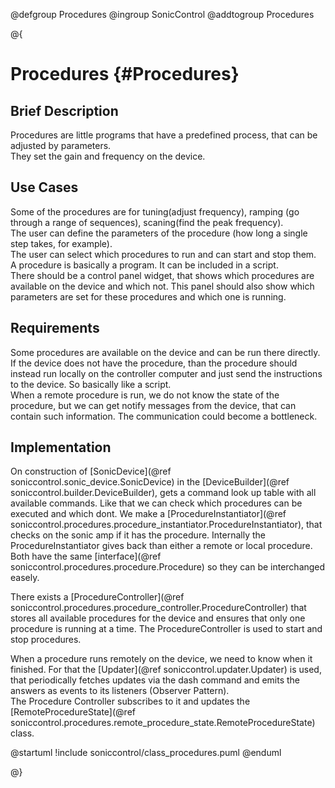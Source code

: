 @defgroup Procedures
@ingroup SonicControl
@addtogroup Procedures

@{

# Procedures {#Procedures}

## Brief Description

Procedures are little programs that have a predefined process, that can be adjusted by parameters.  
They set the gain and frequency on the device.

## Use Cases

Some of the procedures are for tuning(adjust frequency), ramping (go through a range of sequences), scaning(find the peak frequency).  
The user can define the parameters of the procedure (how long a single step takes, for example).  
The user can select which procedures to run and can start and stop them.  
A procedure is basically a program. It can be included in a script.  
There should be a control panel widget, that shows which procedures are available on the device and which not. This panel should also show which parameters are set for these procedures and which one is running.

## Requirements

Some procedures are available on the device and can be run there directly. If the device does not have the procedure, than the procedure should instead run locally on the controller computer and just send the instructions to the device. So basically like a script.  
When a remote procedure is run, we do not know the state of the procedure, but we can get notify messages from the device, that can contain such information.
The communication could become a bottleneck.

## Implementation

On construction of [SonicDevice](@ref soniccontrol.sonic_device.SonicDevice) in the [DeviceBuilder](@ref soniccontrol.builder.DeviceBuilder), gets a command look up table with all available commands. Like that we can check which procedures can be executed and which dont.
We make a [ProcedureInstantiator](@ref soniccontrol.procedures.procedure_instantiator.ProcedureInstantiator), that checks on the sonic amp if it has the procedure. Internally the ProcedureInstantiator gives back than either a remote or local procedure. Both have the same [interface](@ref soniccontrol.procedures.procedure.Procedure) so they can be interchanged easely. 

There exists a [ProcedureController](@ref soniccontrol.procedures.procedure_controller.ProcedureController) that stores all available procedures for the device and ensures that only one procedure is running at a time. The ProcedureController is used to start and stop procedures.

When a procedure runs remotely on the device, we need to know when it finished. For that the [Updater](@ref soniccontrol.updater.Updater) is used, that periodically fetches updates via the dash command and emits the answers as events to its listeners (Observer Pattern).  
The Procedure Controller subscribes to it and updates the [RemoteProcedureState](@ref soniccontrol.procedures.remote_procedure_state.RemoteProcedureState) class. 

@startuml
!include soniccontrol/class_procedures.puml
@enduml

@}